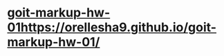 # [goit-markup-hw-01](https://orellesha9.github.io/goit-markup-hw-01/)https://orellesha9.github.io/goit-markup-hw-01/
